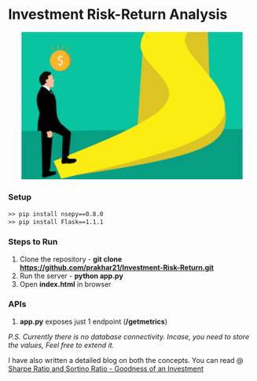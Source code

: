 # Investment Risk-Return Analysis

<p align="center">
  <img src="https://github.com/prakhar21/Investment-Risk-Return/blob/master/investment.png" width="450" height="300" title="Investment Featured Image">
</p>

### Setup
```
>> pip install nsepy==0.8.0
>> pip install Flask==1.1.1
```

### Steps to Run
1. Clone the repository - __git clone https://github.com/prakhar21/Investment-Risk-Return.git__
2. Run the server - __python app.py__
3. Open __index.html__ in browser

### APIs
1. __app.py__ exposes just 1 endpoint (__/getmetrics__)

_P.S. Currently there is no database connectivity. Incase, you need to store the values, Feel free to extend it._

I have also written a detailed blog on both the concepts. You can read @ [Sharpe Ratio and Sortino Ratio - Goodness of an Investment](https://prakhartechviz.blogspot.com/b/post-preview?token=APq4FmC8vYrLa5aUThdSCTXm-KqVBeDx1gmGfzLetoEQhyi1KtNO-10S4lI-hMINcPrAwNA2oac-BVi_yjTsdHFx3a4YmL7H-Si2rB_yDWe01QZ-dhjuawUieay53SQQ6bKrigeNf8o7&postId=5704735210166361742&type=POST)

